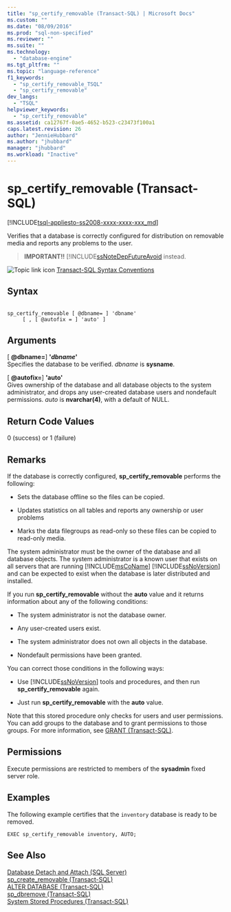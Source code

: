 ```yaml
---
title: "sp_certify_removable (Transact-SQL) | Microsoft Docs"
ms.custom: ""
ms.date: "08/09/2016"
ms.prod: "sql-non-specified"
ms.reviewer: ""
ms.suite: ""
ms.technology: 
  - "database-engine"
ms.tgt_pltfrm: ""
ms.topic: "language-reference"
f1_keywords: 
  - "sp_certify_removable_TSQL"
  - "sp_certify_removable"
dev_langs: 
  - "TSQL"
helpviewer_keywords: 
  - "sp_certify_removable"
ms.assetid: ca12767f-0ae5-4652-b523-c23473f100a1
caps.latest.revision: 26
author: "JennieHubbard"
ms.author: "jhubbard"
manager: "jhubbard"
ms.workload: "Inactive"
---
```

# sp_certify_removable (Transact-SQL)
[!INCLUDE[tsql-appliesto-ss2008-xxxx-xxxx-xxx_md](../../includes/tsql-appliesto-ss2008-xxxx-xxxx-xxx-md.md)]

  Verifies that a database is correctly configured for distribution on removable media and reports any problems to the user.  
  
> **IMPORTANT!!** [!INCLUDE[ssNoteDepFutureAvoid](../../t-sql/statements/create-database-sql-server-transact-sql.md) instead.  
  
  
 ![Topic link icon](../../database-engine/configure-windows/media/topic-link.gif "Topic link icon") [Transact-SQL Syntax Conventions](../../t-sql/language-elements/transact-sql-syntax-conventions-transact-sql.md)  
  
## Syntax  
  
```  
  
sp_certify_removable [ @dbname= ] 'dbname'  
     [ , [ @autofix = ] 'auto' ]  
```  
  
## Arguments  
 [ **@dbname=**] **'***dbname***'**  
 Specifies the database to be verified. *dbname* is **sysname**.  
  
 [ **@autofix=**] **'auto'**  
 Gives ownership of the database and all database objects to the system administrator, and drops any user-created database users and nondefault permissions. *auto* is **nvarchar(4)**, with a default of NULL.  
  
## Return Code Values  
 0 (success) or 1 (failure)  
  
## Remarks  
 If the database is correctly configured, **sp_certify_removable** performs the following:  
  
-   Sets the database offline so the files can be copied.  
  
-   Updates statistics on all tables and reports any ownership or user problems  
  
-   Marks the data filegroups as read-only so these files can be copied to read-only media.  
  
 The system administrator must be the owner of the database and all database objects. The system administrator is a known user that exists on all servers that are running [!INCLUDE[msCoName](../../includes/msconame-md.md)] [!INCLUDE[ssNoVersion](../../includes/ssnoversion-md.md)] and can be expected to exist when the database is later distributed and installed.  
  
 If you run **sp_certify_removable** without the **auto** value and it returns information about any of the following conditions:  
  
-   The system administrator is not the database owner.  
  
-   Any user-created users exist.  
  
-   The system administrator does not own all objects in the database.  
  
-   Nondefault permissions have been granted.  
  
 You can correct those conditions in the following ways:  
  
-   Use [!INCLUDE[ssNoVersion](../../includes/ssnoversion-md.md)] tools and procedures, and then run **sp_certify_removable** again.  
  
-   Just run **sp_certify_removable** with the **auto** value.  
  
 Note that this stored procedure only checks for users and user permissions. You can  add groups to the database and to grant permissions to those groups. For more information, see [GRANT &#40;Transact-SQL&#41;](../../t-sql/statements/grant-transact-sql.md).  
  
## Permissions  
 Execute permissions are restricted to members of the **sysadmin** fixed server role.  
  
## Examples  
 The following example certifies that the `inventory` database is ready to be removed.  
  
```  
EXEC sp_certify_removable inventory, AUTO;  
```  
  
## See Also  
 [Database Detach and Attach &#40;SQL Server&#41;](../../relational-databases/databases/database-detach-and-attach-sql-server.md)   
 [sp_create_removable &#40;Transact-SQL&#41;](../../relational-databases/system-stored-procedures/sp-create-removable-transact-sql.md)   
 [ALTER DATABASE &#40;Transact-SQL&#41;](../../t-sql/statements/alter-database-transact-sql.md)   
 [sp_dbremove &#40;Transact-SQL&#41;](../../relational-databases/system-stored-procedures/sp-dbremove-transact-sql.md)   
 [System Stored Procedures &#40;Transact-SQL&#41;](../../relational-databases/system-stored-procedures/system-stored-procedures-transact-sql.md)  
  
  
